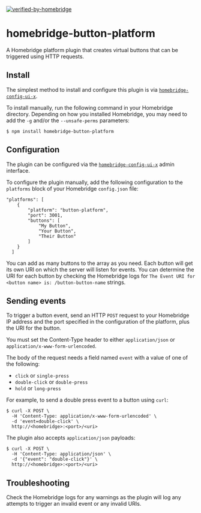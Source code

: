[![verified-by-homebridge](https://badgen.net/badge/homebridge/verified/purple)](https://github.com/homebridge/homebridge/wiki/Verified-Plugins)

# homebridge-button-platform

A Homebridge platform plugin that creates virtual buttons that can be triggered using HTTP requests.

## Install

The simplest method to install and configure this plugin is via [`homebridge-config-ui-x`](https://www.npmjs.com/package/homebridge-config-ui-x).

To install manually, run the following command in your Homebridge directory. Depending on how you installed Homebridge, you may need to add the `-g` and/or the `--unsafe-perms` parameters:

```
$ npm install homebridge-button-platform
```

## Configuration

The plugin can be configured via the [`homebridge-config-ui-x`](https://www.npmjs.com/package/homebridge-config-ui-x) admin interface.

To configure the plugin manually, add the following configuration to the `platforms` block of your Homebridge `config.json` file:

```
"platforms": [
    {
        "platform": "button-platform",
        "port": 3001,
        "buttons": [
            "My Button",
            "Your Button",
            "Their Button"
        ]
    }
  ]
```

You can add as many buttons to the array as you need. Each button will get its own URI on which the server will listen for events. You can determine the URI for each button by checking the Homebridge logs for `The Event URI for <button name> is: /button-button-name` strings.

## Sending events

To trigger a button event, send an HTTP `POST` request to your Homebridge IP address and the port specified in the configuration of the platform, plus the URI for the button. 

You must set the Content-Type header to either `application/json` or `application/x-www-form-urlencoded`. 

The body of the request needs a field named `event` with a value of one of the following:
  * `click` or `single-press`
  * `double-click` or `double-press`
  * `hold` or `long-press`

For example, to send a double press event to a button using `curl`:

```
$ curl -X POST \
  -H 'Content-Type: application/x-www-form-urlencoded' \
  -d 'event=double-click' \
  http://<homebridge>:<port>/<uri>
```

The plugin also accepts `application/json` payloads:

```
$ curl -X POST \
  -H 'Content-Type: application/json' \
  -d '{"event": "double-click"}' \
  http://<homebridge>:<port>/<uri>
```

## Troubleshooting

Check the Homebridge logs for any warnings as the plugin will log any attempts to trigger an invalid event or any invalid URIs.
